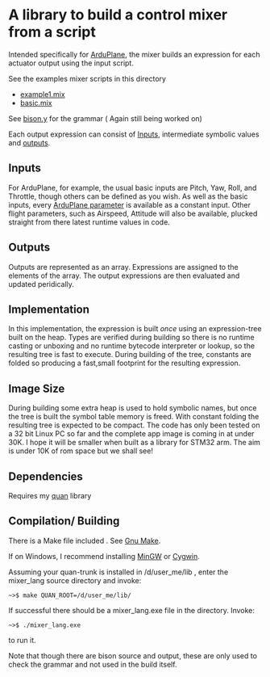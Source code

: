 A library to build a control mixer from a script
================================================

Intended specifically for [ArduPlane](http://plane.ardupilot.com), the mixer builds an expression for each 
actuator output using the input script.

See the examples mixer scripts in this directory
   * [example1.mix](https://github.com/kwikius/mixer_lang/blob/master/example1.mix) 
   * [basic.mix](https://github.com/kwikius/mixer_lang/blob/master/basic.mix) 

See [bison.y](https://github.com/kwikius/mixer_lang/blob/master/bison.y) for the grammar ( Again still being worked on)

Each output expression can consist of [Inputs](#Inputs), intermediate symbolic values and [outputs](#Outputs).

Inputs
------

For ArduPlane, for example, the usual basic inputs are Pitch, Yaw, Roll, and Throttle, though others can be defined as you wish.
As well as the basic inputs, every [ArduPlane parameter](http://plane.ardupilot.com/wiki/arduplane-parameters/)
is available as a constant input. Other flight parameters, such as Airspeed, Attitude will also be available, 
plucked straight from there latest runtime values in code.

Outputs
-------

Outputs are represented as an array. Expressions are assigned to the elements of the array.
The output expressions are then evaluated and updated peridically.

Implementation
--------------

In this implementation, the expression is built *once* using an expression-tree built on the heap. 
Types are verified during building so there is no runtime casting or unboxing and no runtime
bytecode interpreter or lookup, so the resulting tree is fast to execute. 
During building of the tree, constants are folded so producing a fast,small footprint for the resulting expression.
  
Image Size
----------

During building some extra heap is used to hold symbolic names, but once the tree is built the symbol table memory is freed.
With constant folding the resulting tree is expected to be compact.
The code has only been tested on a 32 bit Linux PC so far and the complete app image is coming in at under 30K.
I hope it will be smaller when built as a library for STM32 arm. The aim is under 10K of rom space but we shall see!

Dependencies
------------

Requires my [quan](https://github.com/kwikius/quan-trunk.git) library  

Compilation/ Building
---------------------

There is a Make file included . See [Gnu Make](https://www.gnu.org/software/make).

If on Windows, I recommend installing [MinGW](http://www.mingw.org) or [Cygwin](https://www.cygwin.com).

Assuming your quan-trunk is installed in /d/user_me/lib , enter the mixer_lang source directory and invoke:

```
~>$ make QUAN_ROOT=/d/user_me/lib/
```

If successful there should be a mixer_lang.exe file in the directory. Invoke:

```
~>$ ./mixer_lang.exe
```

to run it.

Note that though there are bison source and output, these are only used to check the grammar and not used in the build itself.
